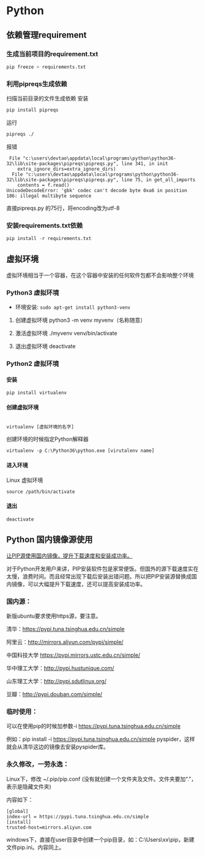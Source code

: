 # Python

## 依赖管理requirement 

### 生成当前项目的requirement.txt

```python
pip freeze > requirements.txt
```

### 利用pipreqs生成依赖

扫描当前目录的文件生成依赖
安装
```bash
pip install pipreqs
```
运行
```bash
pipreqs ./
```
报错
```
 File "c:\users\devtao\appdata\local\programs\python\python36-32\lib\site-packages\pipreqs\pipreqs.py", line 341, in init
    extra_ignore_dirs=extra_ignore_dirs)
  File "c:\users\devtao\appdata\local\programs\python\python36-32\lib\site-packages\pipreqs\pipreqs.py", line 75, in get_all_imports
    contents = f.read()
UnicodeDecodeError: 'gbk' codec can't decode byte 0xa6 in position 186: illegal multibyte sequence
```
直接pipreqs.py 的75行，将encoding改为utf-8

### 安装requirements.txt依赖

```python
pip install -r requirements.txt
```



## 虚拟环境

虚拟环境相当于一个容器，在这个容器中安装的任何软件包都不会影响整个环境

### Python3 虚拟环境

* 环境安装: `sudo apt-get install python3-venv`

1. 创建虚拟环境 python3 -m venv myvenv（名称随意）

2. 激活虚拟环境 ./myvenv venv/bin/activate

3. 退出虚拟环境 deactivate

### Python2 虚拟环境

#### 安装

```shell
pip install virtualenv
```

#### 创建虚拟环境

```shell

virtualenv [虚拟环境的名字]
```

创建环境的时候指定Python解释器

```shell
virtualenv -p C:\Python36\python.exe [virutalenv name]
```

#### 进入环境

Linux 虚拟环境

```shell
source /path/bin/activate
```

#### 退出

```
deactivate
```



## Python 国内镜像源使用

[让PIP源使用国内镜像，提升下载速度和安装成功率。](https://www.cnblogs.com/microman/p/6107879.html)

对于Python开发用户来讲，PIP安装软件包是家常便饭。但国外的源下载速度实在太慢，浪费时间。而且经常出现下载后安装出错问题。所以把PIP安装源替换成国内镜像，可以大幅提升下载速度，还可以提高安装成功率。

### 国内源：

新版ubuntu要求使用https源，要注意。

清华：https://pypi.tuna.tsinghua.edu.cn/simple

阿里云：http://mirrors.aliyun.com/pypi/simple/

中国科技大学 https://pypi.mirrors.ustc.edu.cn/simple/

华中理工大学：http://pypi.hustunique.com/

山东理工大学：http://pypi.sdutlinux.org/ 

豆瓣：http://pypi.douban.com/simple/

### 临时使用：

可以在使用pip的时候加参数-i https://pypi.tuna.tsinghua.edu.cn/simple

例如：pip install -i https://pypi.tuna.tsinghua.edu.cn/simple pyspider，这样就会从清华这边的镜像去安装pyspider库。


### 永久修改，一劳永逸：

Linux下，修改 ~/.pip/pip.conf (没有就创建一个文件夹及文件。文件夹要加“.”，表示是隐藏文件夹)

内容如下：

```
[global]
index-url = https://pypi.tuna.tsinghua.edu.cn/simple
[install]
trusted-host=mirrors.aliyun.com
```

windows下，直接在user目录中创建一个pip目录，如：C:\Users\xx\pip，新建文件pip.ini。内容同上。

